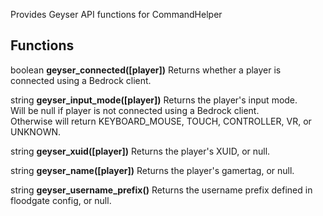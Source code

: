 Provides Geyser API functions for CommandHelper

## Functions
boolean **geyser_connected([player])** Returns whether a player is connected using a Bedrock client.

string **geyser_input_mode([player])** Returns the player's input mode.  
Will be null if player is not connected using a Bedrock client.  
Otherwise will return KEYBOARD_MOUSE, TOUCH, CONTROLLER, VR, or UNKNOWN.

string **geyser_xuid([player])** Returns the player's XUID, or null.

string **geyser_name([player])** Returns the player's gamertag, or null.

string **geyser_username_prefix()** Returns the username prefix defined in floodgate config, or null.
